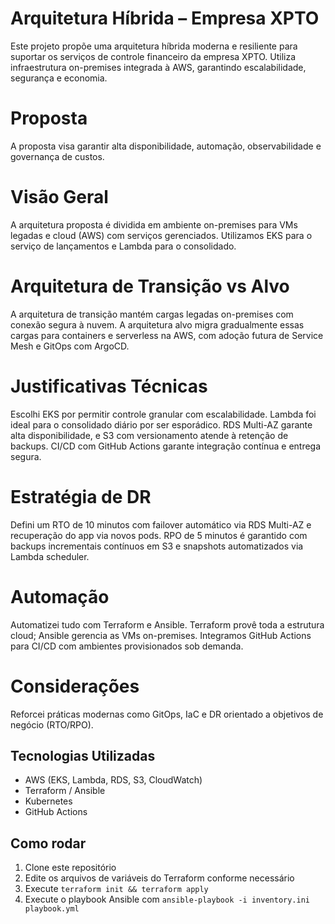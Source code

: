 # Arquitetura Híbrida – Empresa XPTO

Este projeto propõe uma arquitetura híbrida moderna e resiliente para suportar os serviços de controle financeiro da empresa XPTO. Utiliza infraestrutura on-premises integrada à AWS, garantindo escalabilidade, segurança e economia.

# Proposta

A proposta visa garantir alta disponibilidade, automação, observabilidade e governança de custos.

# Visão Geral

A arquitetura proposta é dividida em ambiente on-premises para VMs legadas e cloud (AWS) com serviços gerenciados. Utilizamos EKS para o serviço de lançamentos e Lambda para o consolidado.

# Arquitetura de Transição vs Alvo

A arquitetura de transição mantém cargas legadas on-premises com conexão segura à nuvem. A arquitetura alvo migra gradualmente essas cargas para containers e serverless na AWS, com adoção futura de Service Mesh e GitOps com ArgoCD.

# Justificativas Técnicas

Escolhi EKS por permitir controle granular com escalabilidade. Lambda foi ideal para o consolidado diário por ser esporádico. RDS Multi-AZ garante alta disponibilidade, e S3 com versionamento atende à retenção de backups. CI/CD com GitHub Actions garante integração contínua e entrega segura.

# Estratégia de DR

Defini um RTO de 10 minutos com failover automático via RDS Multi-AZ e recuperação do app via novos pods. RPO de 5 minutos é garantido com backups incrementais contínuos em S3 e snapshots automatizados via Lambda scheduler.

# Automação

Automatizei tudo com Terraform e Ansible. Terraform provê toda a estrutura cloud; Ansible gerencia as VMs on-premises. Integramos GitHub Actions para CI/CD com ambientes provisionados sob demanda.

# Considerações

Reforcei práticas modernas como GitOps, IaC e DR orientado a objetivos de negócio (RTO/RPO).

## Tecnologias Utilizadas
- AWS (EKS, Lambda, RDS, S3, CloudWatch)
- Terraform / Ansible
- Kubernetes
- GitHub Actions

## Como rodar
1. Clone este repositório
2. Edite os arquivos de variáveis do Terraform conforme necessário
3. Execute `terraform init && terraform apply`
4. Execute o playbook Ansible com `ansible-playbook -i inventory.ini playbook.yml`